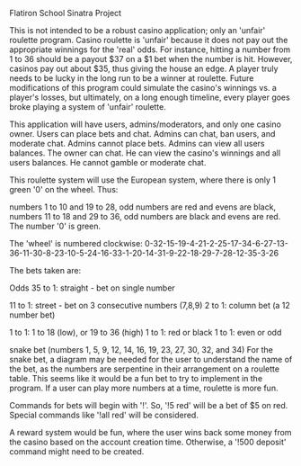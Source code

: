 Flatiron School Sinatra Project

This is not intended to be a robust casino application; only an 'unfair' roulette program. Casino roulette is 'unfair' because it does not pay out the appropriate winnings for the 'real' odds. For instance, hitting a number from 1 to 36 should be a payout $37 on a $1 bet when the number is hit. However, casinos pay out about $35, thus giving the house an edge. A player truly needs to be lucky in the long run to be a winner at roulette. Future modifications of this program could simulate the casino's winnings vs. a player's losses, but ultimately, on a long enough timeline, every player goes broke playing a system of 'unfair' roulette.

This application will have users, admins/moderators, and only one casino owner. Users can place bets and chat. Admins can chat, ban users, and moderate chat. Admins cannot place bets. Admins can view all users balances. The owner can chat. He can view the casino's winnings and all users balances. He cannot gamble or moderate chat.

This roulette system will use the European system, where there is only 1 green '0' on the wheel. Thus:

numbers 1 to 10 and 19 to 28, odd numbers are red and evens are black,
numbers 11 to 18 and 29 to 36, odd numbers are black and evens are red.
The number '0' is green.

The 'wheel' is numbered clockwise:
0-32-15-19-4-21-2-25-17-34-6-27-13-36-11-30-8-23-10-5-24-16-33-1-20-14-31-9-22-18-29-7-28-12-35-3-26

The bets taken are:

Odds
35 to 1:  straight - bet on single number

11 to 1:  street - bet on 3 consecutive numbers (7,8,9)
2 to 1:   column bet (a 12 number bet)

1 to 1:   1 to 18 (low), or 19 to 36 (high)
1 to 1:   red or black
1 to 1:   even or odd

snake bet (numbers 1, 5, 9, 12, 14, 16, 19, 23, 27, 30, 32, and 34)
For the snake bet, a diagram may be needed for the user to understand the name of the bet, as the numbers are serpentine in their arrangement on a roulette table. This seems like it would be a fun bet to try to implement in the program. If a user can play more numbers at a time, roulette is more fun.

Commands for bets will begin with '!'. So, '!5 red' will be a bet of $5 on red. Special commands like '!all red' will be considered.

A reward system would be fun, where the user wins back some money from the casino based on the account creation time.
Otherwise, a '!500 deposit' command might need to be created.

